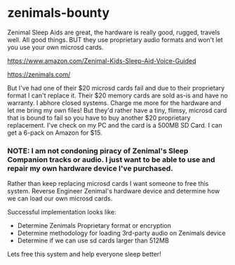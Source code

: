 # zenimals-bounty

Zenimal Sleep Aids are great, the hardware is really good, rugged, travels well. All good things.  BUT they use proprietary audio formats and won't let you use your own microsd cards.

https://www.amazon.com/Zenimal-Kids-Sleep-Aid-Voice-Guided

https://zenimals.com/

But I've had one of their $20 microsd cards fail and due to their proprietary format I can't replace it. Their $20 memory cards are sold as-is and have no warranty. I abhore closed systems. Charge me more for the hardware and let me bring my own files! But they'd rather have a tiny, flimsy, microsd card that is bound to fail so you have to buy another $20 proprietary replacement. I've check on my PC and the card is a 500MB SD Card. I can get a 6-pack on Amazon for $15.

### **NOTE: I am not condoning piracy of Zenimal's Sleep Companion tracks or audio. I just want to be able to use and repair my own hardware device I've purchased.**

Rather than keep replacing microsd cards I want someone to free this system. Reverse Engineer Zenimal's hardware device and determine how we can load our own microsd cards.

Successful implementation looks like:
* Determine Zenimals Proprietary format or encryption
* Determine methodology for loading 3rd-party audio on Zenimals device
* Determine if we can use sd cards larger than 512MB

Lets free this system and help everyone sleep better!
